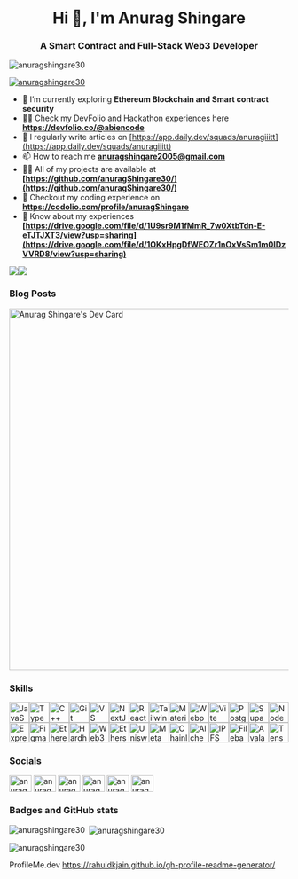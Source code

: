 <h1 align="center">Hi 👋, I'm Anurag Shingare</h1>
<h3 align="center">A Smart Contract and Full-Stack Web3 Developer</h3>

<p align="left"> <img src="https://komarev.com/ghpvc/?username=anuragshingare30&label=Profile%20views&color=0e75b6&style=flat" alt="anuragshingare30" /> </p>

<p align="left"> <a href="https://github.com/ryo-ma/github-profile-trophy"><img src="https://github-profile-trophy.vercel.app/?username=anuragshingare30" alt="anuragshingare30" /></a> </p>


- 🔭 I’m currently exploring **Ethereum Blockchain and Smart contract security**
- 👨‍💻 Check my DevFolio and Hackathon experiences here **https://devfolio.co/@abiencode**
- 📝 I regularly write articles on [https://app.daily.dev/squads/anuragiiitt](https://app.daily.dev/squads/anuragiiitt)
- 📫 How to reach me **anuragshingare2005@gmail.com**
- 👨‍💻 All of my projects are available at **[https://github.com/anuragShingare30/](https://github.com/anuragShingare30/)**
- 📝 Checkout my coding experience on **https://codolio.com/profile/anuragShingare**
- 📄 Know about my experiences **[https://drive.google.com/file/d/1U9sr9M1fMmR_7w0XtbTdn-E-eTJTJXT3/view?usp=sharing](https://drive.google.com/file/d/1OKxHpgDfWEOZr1nOxVsSm1m0IDzVVRD8/view?usp=sharing)**

<a href="https://www.github.com/anuragShingare30" target="_blank" rel="noreferrer"><img
src="https://img.shields.io/github/followers/anuragShingare30?logo=github&style=for-the-badge&color=3382ed&labelColor=000000" /></a><a href="https://www.x.com/Anurag_Pramod_S" target="_blank" rel="noreferrer"><img
src="https://img.shields.io/twitter/follow/Anurag_Pramod_S?logo=twitter&style=for-the-badge&color=3382ed&labelColor=000000"
/></a>

### Blog Posts

<a href="https://app.daily.dev/anuragiiitt"><img src="https://api.daily.dev/devcards/v2/HWlqjvZSl79rCUSk3LxVQ.png?type=wide&r=jqe" width="652" alt="Anurag Shingare's Dev Card"/></a>

### Skills


<p align="left">
<a href="https://developer.mozilla.org/en-US/docs/Web/JavaScript" target="_blank" rel="noreferrer"><img src="https://raw.githubusercontent.com/danielcranney/readme-generator/main/public/icons/skills/javascript-colored.svg" width="36" height="36" alt="JavaScript" /></a><a href="https://www.typescriptlang.org/" target="_blank" rel="noreferrer"><img src="https://raw.githubusercontent.com/danielcranney/readme-generator/main/public/icons/skills/typescript-colored.svg" width="36" height="36" alt="TypeScript" /></a><a href="https://docs.microsoft.com/en-us/cpp/?view=msvc-170" target="_blank" rel="noreferrer"><img src="https://raw.githubusercontent.com/danielcranney/readme-generator/main/public/icons/skills/cplusplus-colored.svg" width="36" height="36" alt="C++" /></a><a href="https://git-scm.com/" target="_blank" rel="noreferrer"><img src="https://raw.githubusercontent.com/danielcranney/readme-generator/main/public/icons/skills/git-colored.svg" width="36" height="36" alt="Git" /></a><a href="https://code.visualstudio.com/" target="_blank" rel="noreferrer"><img src="https://raw.githubusercontent.com/danielcranney/readme-generator/main/public/icons/skills/visualstudiocode.svg" width="36" height="36" alt="VS Code" /></a><a href="https://nextjs.org/docs" target="_blank" rel="noreferrer"><img src="https://raw.githubusercontent.com/danielcranney/readme-generator/main/public/icons/skills/nextjs-colored-dark.svg" width="36" height="36" alt="NextJs" /></a><a href="https://reactjs.org/" target="_blank" rel="noreferrer"><img src="https://raw.githubusercontent.com/danielcranney/readme-generator/main/public/icons/skills/react-colored.svg" width="36" height="36" alt="React" /></a><a href="https://tailwindcss.com/" target="_blank" rel="noreferrer"><img src="https://raw.githubusercontent.com/danielcranney/readme-generator/main/public/icons/skills/tailwindcss-colored.svg" width="36" height="36" alt="TailwindCSS" /></a><a href="https://mui.com/" target="_blank" rel="noreferrer"><img src="https://raw.githubusercontent.com/danielcranney/readme-generator/main/public/icons/skills/materialui-colored.svg" width="36" height="36" alt="Material UI" /></a><a href="https://webpack.js.org/" target="_blank" rel="noreferrer"><img src="https://raw.githubusercontent.com/danielcranney/readme-generator/main/public/icons/skills/webpack-colored.svg" width="36" height="36" alt="Webpack" /></a><a href="https://vitejs.dev/" target="_blank" rel="noreferrer"><img src="https://raw.githubusercontent.com/danielcranney/readme-generator/main/public/icons/skills/vite-colored.svg" width="36" height="36" alt="Vite" /></a><a href="https://www.postgresql.org/" target="_blank" rel="noreferrer"><img src="https://raw.githubusercontent.com/danielcranney/readme-generator/main/public/icons/skills/postgresql-colored.svg" width="36" height="36" alt="PostgreSQL" /></a><a href="https://supabase.io/" target="_blank" rel="noreferrer"><img src="https://raw.githubusercontent.com/danielcranney/readme-generator/main/public/icons/skills/supabase-colored.svg" width="36" height="36" alt="Supabase" /></a><a href="https://nodejs.org/en/" target="_blank" rel="noreferrer"><img src="https://raw.githubusercontent.com/danielcranney/readme-generator/main/public/icons/skills/nodejs-colored.svg" width="36" height="36" alt="NodeJS" /></a><a href="https://expressjs.com/" target="_blank" rel="noreferrer"><img src="https://raw.githubusercontent.com/danielcranney/readme-generator/main/public/icons/skills/express-colored-dark.svg" width="36" height="36" alt="Express" /></a><a href="https://www.figma.com/" target="_blank" rel="noreferrer"><img src="https://raw.githubusercontent.com/danielcranney/readme-generator/main/public/icons/skills/figma-colored.svg" width="36" height="36" alt="Figma" /></a><a href="https://ethereum.org/en/" target="_blank" rel="noreferrer"><img src="https://raw.githubusercontent.com/danielcranney/readme-generator/main/public/icons/skills/ethereum-colored.svg" width="36" height="36" alt="Ethereum" /></a><a href="https://hardhat.org/" target="_blank" rel="noreferrer"><img src="https://raw.githubusercontent.com/danielcranney/readme-generator/main/public/icons/skills/hardhat-colored.svg" width="36" height="36" alt="Hardhat" /></a><a href="https://web3js.readthedocs.io/en/v1.7.1/#" target="_blank" rel="noreferrer"><img src="https://raw.githubusercontent.com/danielcranney/readme-generator/main/public/icons/skills/web3js-colored.svg" width="36" height="36" alt="Web3Js" /></a><a href="https://ethers.io" target="_blank" rel="noreferrer"><img src="https://raw.githubusercontent.com/danielcranney/readme-generator/main/public/icons/skills/ethers-colored.svg" width="36" height="36" alt="Ethers" /></a><a href="https://uniswap.org/" target="_blank" rel="noreferrer"><img src="https://raw.githubusercontent.com/danielcranney/readme-generator/main/public/icons/skills/uniswap-colored.svg" width="36" height="36" alt="Uniswap" /></a><a href="https://metamask.io/" target="_blank" rel="noreferrer"><img src="https://raw.githubusercontent.com/danielcranney/readme-generator/main/public/icons/skills/metamask-colored.svg" width="36" height="36" alt="MetaMask" /></a><a href="https://chain.link/" target="_blank" rel="noreferrer"><img src="https://raw.githubusercontent.com/danielcranney/readme-generator/main/public/icons/skills/chainlink-colored.svg" width="36" height="36" alt="Chainlink" /></a><a href="https://docs.alchemy.com/alchemy/documentation/alchemy-web3" target="_blank" rel="noreferrer"><img src="https://raw.githubusercontent.com/danielcranney/readme-generator/main/public/icons/skills/alchemy-colored.svg" width="36" height="36" alt="Alchemy" /></a><a href="https://ipfs.io/" target="_blank" rel="noreferrer"><img src="https://raw.githubusercontent.com/danielcranney/readme-generator/main/public/icons/skills/ipfs-colored-dark.svg" width="36" height="36" alt="IPFS" /></a><a href="https://filebase.com/" target="_blank" rel="noreferrer"><img src="https://raw.githubusercontent.com/danielcranney/readme-generator/main/public/icons/skills/filebase-colored.svg" width="36" height="36" alt="Filebase" /></a><a href="https://www.avax.network/" target="_blank" rel="noreferrer"><img src="https://raw.githubusercontent.com/danielcranney/readme-generator/main/public/icons/skills/avalanche-colored.svg" width="36" height="36" alt="Avalanche" /></a><a href="https://www.tensorflow.org/" target="_blank" rel="noreferrer"><img src="https://raw.githubusercontent.com/danielcranney/readme-generator/main/public/icons/skills/tensorflow-colored.svg" width="36" height="36" alt="TensorFlow" /></a>
</p>


### Socials


<p align="left">
<a href="https://twitter.com/anurag_pramod_s" target="blank"><img align="center" src="https://raw.githubusercontent.com/rahuldkjain/github-profile-readme-generator/master/src/images/icons/Social/twitter.svg" alt="anurag_pramod_s" height="30" width="40" /></a>
<a href="https://linkedin.com/in/anurag-pramod-shingare-499553292" target="blank"><img align="center" src="https://raw.githubusercontent.com/rahuldkjain/github-profile-readme-generator/master/src/images/icons/Social/linked-in-alt.svg" alt="anurag-pramod-shingare-499553292" height="30" width="40" /></a>
<a href="https://instagram.com/anuragshingare_3011" target="blank"><img align="center" src="https://raw.githubusercontent.com/rahuldkjain/github-profile-readme-generator/master/src/images/icons/Social/instagram.svg" alt="anuragshingare_3011" height="30" width="40" /></a>
<a href="https://www.codechef.com/users/anuragshingare" target="blank"><img align="center" src="https://cdn.jsdelivr.net/npm/simple-icons@3.1.0/icons/codechef.svg" alt="anuragshingare" height="30" width="40" /></a>
<a href="https://www.leetcode.com/anuragshingare" target="blank"><img align="center" src="https://raw.githubusercontent.com/rahuldkjain/github-profile-readme-generator/master/src/images/icons/Social/leet-code.svg" alt="anuragshingare" height="30" width="40" /></a>
<a href="https://auth.geeksforgeeks.org/user/anuragshinhg4h" target="blank"><img align="center" src="https://raw.githubusercontent.com/rahuldkjain/github-profile-readme-generator/master/src/images/icons/Social/geeks-for-geeks.svg" alt="anuragshinhg4h" height="30" width="40" /></a>
</p>


### Badges and GitHub stats

<p><img align="left" src="https://github-readme-stats.vercel.app/api/top-langs?username=anuragshingare30&show_icons=true&locale=en&layout=compact" alt="anuragshingare30" /></p>

<p>&nbsp;<img align="center" src="https://github-readme-stats.vercel.app/api?username=anuragshingare30&show_icons=true&locale=en" alt="anuragshingare30" /></p>

<p><img align="center" src="https://github-readme-streak-stats.herokuapp.com/?user=anuragshingare30&" alt="anuragshingare30" /></p>



ProfileMe.dev
https://rahuldkjain.github.io/gh-profile-readme-generator/
